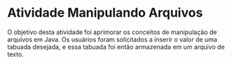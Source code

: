 # Atividade Manipulando Arquivos
O objetivo desta atividade foi aprimorar os conceitos de manipulação de arquivos em Java. Os usuários foram solicitados a inserir o valor de uma tabuada desejada, e essa tabuada foi então armazenada em um arquivo de texto.
